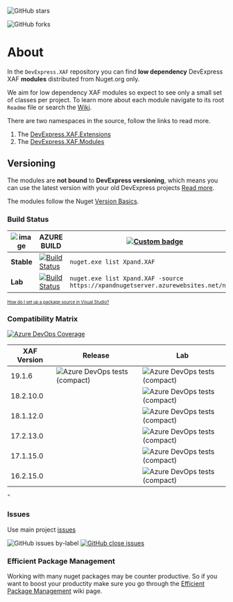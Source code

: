 ![GitHub stars](https://img.shields.io/github/stars/expandframework/devexpress.xaf?label=Star%20the%20project%20if%20you%20think%20it%20deserves%20it&style=for-the-badge)

![GitHub forks](https://img.shields.io/github/forks/expandframework/Devexpress.Xaf?label=Fork%20the%20project%20to%20extend%20and%20contribute&style=for-the-badge)


# About
In the `DevExpress.XAF` repository you can find **low dependency** DevExpress XAF **modules** distributed from Nuget.org only. 

We aim for low dependency XAF modules so expect to see only a small set of classes per project. To learn more about each module navigate to its root `Readme` file or search the [Wiki](http://xaf.wiki.expandframework.com).

There are two namespaces in the source, follow the links to read more. 
1. The [DevExpress.XAF.Extensions](https://github.com/eXpandFramework/XAF/blob/master/src/Extensions/)
2. The [DevExpress.XAF.Modules](https://github.com/eXpandFramework/XAF/tree/master/src/Modules)

## Versioning
The modules are **not bound** to **DevExpress versioning**, which means you can use the latest version with your old DevExpress projects [Read more](https://github.com/eXpandFramework/XAF/tree/master/tools/Xpand.VersionConverter).

The modules follow the Nuget [Version Basics](https://docs.microsoft.com/en-us/nuget/reference/package-versioning#version-basics).

### Build Status

| ![image](https://user-images.githubusercontent.com/159464/66713086-c8c5a800-edae-11e9-9bc1-73ffc0c215fb.png) | **AZURE BUILD** | [![Custom badge](https://img.shields.io/endpoint.svg?label=Nuget.org&url=https%3A%2F%2Fxpandnugetstats.azurewebsites.net%2Fapi%2Ftotals%2FXAF)](https://www.nuget.org/packages?q=Xpand.XAF) 
|----------|--------|--------
**Stable**|[![Build Status](https://dev.azure.com/eXpandDevOps/eXpandFramework/_apis/build/status/DevExpress.XAF-Release?branchName=master)](https://dev.azure.com/eXpandDevOps/eXpandFramework/_build/latest?definitionId=25&branchName=master)|`nuget.exe list Xpand.XAF`
**Lab**|[![Build Status](https://dev.azure.com/eXpandDevOps/eXpandFramework/_apis/build/status/Packages/XAF-Lab?branchName=lab)](https://dev.azure.com/eXpandDevOps/eXpandFramework/_build/latest?definitionId=23?branchName=lab)|`nuget.exe list Xpand.XAF -source https://xpandnugetserver.azurewebsites.net/nuget`
<sub><sup>[How do I set up a package source in Visual Studio?](https://go.microsoft.com/fwlink/?linkid=698608)</sup></sub>

### Compatibility Matrix
[![Azure DevOps Coverage](https://img.shields.io/azure-devops/coverage/eXpandDevOps/expandframework/25.svg?logo=azuredevops)](https://dev.azure.com/eXpandDevOps/eXpandFramework/_build/latest?definitionId=25)



|XAF Version   | Release  | Lab|
|---|---|---|
|19.1.6|![Azure DevOps tests (compact)](https://img.shields.io/azure-devops/tests/expanddevops/expandframework/25?label=%20)|![Azure DevOps tests (compact)](https://img.shields.io/azure-devops/tests/expanddevops/expandframework/23?label=%20)
|18.2.10.0||![Azure DevOps tests (compact)](https://img.shields.io/azure-devops/tests/expanddevops/expandframework/55?label=%20)
|18.1.12.0||![Azure DevOps tests (compact)](https://img.shields.io/azure-devops/tests/expanddevops/expandframework/56?label=%20)
|17.2.13.0||![Azure DevOps tests (compact)](https://img.shields.io/azure-devops/tests/expanddevops/expandframework/57?label=%20)
|17.1.15.0||![Azure DevOps tests (compact)](https://img.shields.io/azure-devops/tests/expanddevops/expandframework/58?label=%20)
|16.2.15.0||![Azure DevOps tests (compact)](https://img.shields.io/azure-devops/tests/expanddevops/expandframework/59?label=%20)
    "
### Issues
Use main project [issues](https://github.com/eXpandFramework/eXpand/issues/new?assignees=apobekiaris&labels=Question%2C+XAF&template=xaf--question.md&title=)

![GitHub issues by-label](https://img.shields.io/github/issues/expandframework/expand/Standalone_XAF_Modules.svg) [![GitHub close issues](https://img.shields.io/github/issues-closed/eXpandFramework/eXpand/Standalone_XAF_Modules.svg)](https://github.com/eXpandFramework/eXpand/issues?utf8=%E2%9C%93&q=is%3Aissue+is%3Aclosed+sort%3Aupdated-desc+label%3AXAF+)

### Efficient Package Management

Working with many nuget packages may be counter productive. So if you want to boost your productity make sure you go through the [Efficient Package Management](https://github.com/eXpandFramework/DevExpress.XAF/wiki/Efficient-package-management) wiki page.




